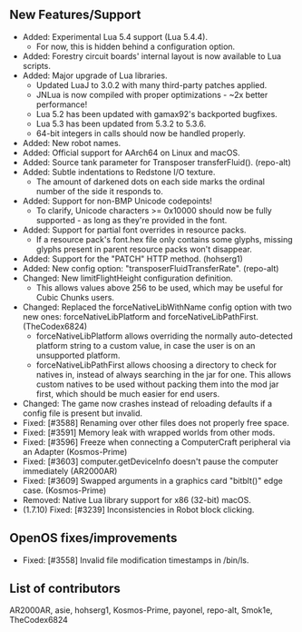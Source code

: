 ## New Features/Support

* Added: Experimental Lua 5.4 support (Lua 5.4.4).
  * For now, this is hidden behind a configuration option.
* Added: Forestry circuit boards' internal layout is now available to Lua scripts.
* Added: Major upgrade of Lua libraries.
  * Updated LuaJ to 3.0.2 with many third-party patches applied.
  * JNLua is now compiled with proper optimizations - ~2x better performance!
  * Lua 5.2 has been updated with gamax92's backported bugfixes.
  * Lua 5.3 has been updated from 5.3.2 to 5.3.6.
  * 64-bit integers in calls should now be handled properly.
* Added: New robot names.
* Added: Official support for AArch64 on Linux and macOS.
* Added: Source tank parameter for Transposer transferFluid(). (repo-alt)
* Added: Subtle indentations to Redstone I/O texture.
  * The amount of darkened dots on each side marks the ordinal number of the side it responds to.
* Added: Support for non-BMP Unicode codepoints!
  * To clarify, Unicode characters >= 0x10000 should now be fully supported - as long as they're provided in the font.
* Added: Support for partial font overrides in resource packs.
  * If a resource pack's font.hex file only contains some glyphs, missing glyphs present in parent resource packs won't disappear.
* Added: Support for the "PATCH" HTTP method. (hohserg1)
* Added: New config option: "transposerFluidTransferRate". (repo-alt)
* Changed: New limitFlightHeight configuration definition.
  * This allows values above 256 to be used, which may be useful for Cubic Chunks users.
* Changed: Replaced the forceNativeLibWithName config option with two new ones: forceNativeLibPlatform and forceNativeLibPathFirst. (TheCodex6824)
  * forceNativeLibPlatform allows overriding the normally auto-detected platform string to a custom value, in case the user is on an unsupported platform.
  * forceNativeLibPathFirst allows choosing a directory to check for natives in, instead of always searching in the jar for one. This allows custom natives to be used without packing them into the mod jar first, which should be much easier for end users.
* Changed: The game now crashes instead of reloading defaults if a config file is present but invalid.
* Fixed: [#3588] Renaming over other files does not properly free space.
* Fixed: [#3591] Memory leak with wrapped worlds from other mods.
* Fixed: [#3596] Freeze when connecting a ComputerCraft peripheral via an Adapter (Kosmos-Prime)
* Fixed: [#3603] computer.getDeviceInfo doesn't pause the computer immediately (AR2000AR)
* Fixed: [#3609] Swapped arguments in a graphics card "bitblt()" edge case. (Kosmos-Prime)
* Removed: Native Lua library support for x86 (32-bit) macOS.
* (1.7.10) Fixed: [#3239] Inconsistencies in Robot block clicking.

## OpenOS fixes/improvements

* Fixed: [#3558] Invalid file modification timestamps in /bin/ls.

## List of contributors

AR2000AR, asie, hohserg1, Kosmos-Prime, payonel, repo-alt, Smok1e, TheCodex6824
